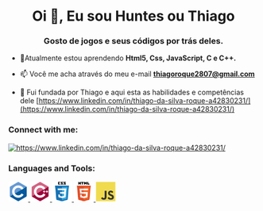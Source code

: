 <h1 align="center">Oi 👋, Eu sou Huntes ou Thiago</h1>
<h3 align="center">Gosto de jogos e seus códigos por trás deles.</h3>

- 🌱Atualmente estou aprendendo **Html5, Css, JavaScript, C e C++.**

- 📫 Você me acha através do meu e-mail **thiagoroque2807@gmail.com**

- 📄 Fui fundada por Thiago e aqui esta as habilidades e competências dele [https://www.linkedin.com/in/thiago-da-silva-roque-a42830231/](https://www.linkedin.com/in/thiago-da-silva-roque-a42830231/)

<h3 align="left">Connect with me:</h3>
<p align="left">
<a href="https://linkedin.com/in/https://www.linkedin.com/in/thiago-da-silva-roque-a42830231/" target="blank"><img align="center" src="https://raw.githubusercontent.com/rahuldkjain/github-profile-readme-generator/master/src/images/icons/Social/linked-in-alt.svg" alt="https://www.linkedin.com/in/thiago-da-silva-roque-a42830231/" height="30" width="40" /></a>
</p>

<h3 align="left">Languages and Tools:</h3>
<p align="left"> <a href="https://www.cprogramming.com/" target="_blank" rel="noreferrer"> <img src="https://raw.githubusercontent.com/devicons/devicon/master/icons/c/c-original.svg" alt="c" width="40" height="40"/> </a> <a href="https://www.w3schools.com/cpp/" target="_blank" rel="noreferrer"> <img src="https://raw.githubusercontent.com/devicons/devicon/master/icons/cplusplus/cplusplus-original.svg" alt="cplusplus" width="40" height="40"/> </a> <a href="https://www.w3schools.com/css/" target="_blank" rel="noreferrer"> <img src="https://raw.githubusercontent.com/devicons/devicon/master/icons/css3/css3-original-wordmark.svg" alt="css3" width="40" height="40"/> </a> <a href="https://www.w3.org/html/" target="_blank" rel="noreferrer"> <img src="https://raw.githubusercontent.com/devicons/devicon/master/icons/html5/html5-original-wordmark.svg" alt="html5" width="40" height="40"/> </a> <a href="https://developer.mozilla.org/en-US/docs/Web/JavaScript" target="_blank" rel="noreferrer"> <img src="https://raw.githubusercontent.com/devicons/devicon/master/icons/javascript/javascript-original.svg" alt="javascript" width="40" height="40"/> </a> </p>

<!---
- 👋 Oi, eu sou o Thiago.
- 👀 I’m interested in ...
- 🌱 I’m currently learning ...
- 💞️ I’m looking to collaborate on ...
- 📫 How to reach me ...

xXHUNTESXx/xXHUNTESXx is a ✨ special ✨ repository because its `README.md` (this file) appears on your GitHub profile.
You can click the Preview link to take a look at your changes.
--->
